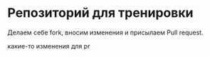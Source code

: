# Репозиторий для тренировки

Делаем себе fork, вносим изменения и присылаем Pull request.

какие-то изменения для pr   
